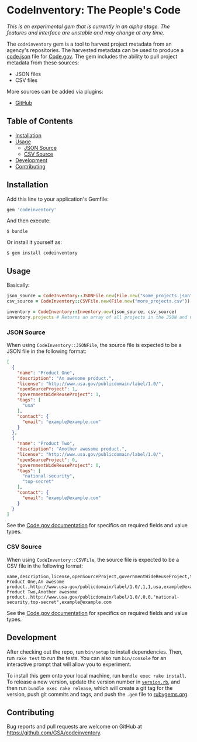 # CodeInventory: The People's Code

*_This is an experimental gem that is currently in an alpha stage. The features and interface are unstable and may change at any time._*

The `codeinventory` gem is a tool to harvest project metadata from an agency's repositories. The harvested metadata can be used to produce a [code.json](https://code.gov/#/policy-guide/docs/compliance/inventory-code) file for [Code.gov](https://code.gov/). The gem includes the ability to pull project metadata from these sources:

* JSON files
* CSV files

More sources can be added via plugins:

* [GitHub](https://github.com/GSA/codeinventory-github)

## Table of Contents

* [Installation](#installation)
* [Usage](#usage)
  * [JSON Source](#json-source)
  * [CSV Source](#csv-source)
* [Development](#development)
* [Contributing](#contributing)

## Installation

Add this line to your application's Gemfile:

```ruby
gem 'codeinventory'
```

And then execute:

    $ bundle

Or install it yourself as:

    $ gem install codeinventory

## Usage

Basically:

```ruby
json_source = CodeInventory::JSONFile.new(File.new("some_projects.json"))
csv_source = CodeInventory::CSVFile.new(File.new("more_projects.csv"))

inventory = CodeInventory::Inventory.new(json_source, csv_source)
inventory.projects # Returns an array of all projects in the JSON and CSV files
```

### JSON Source

When using `CodeInventory::JSONFile`, the source file is expected to be a JSON file in the following format:

```json
[
  {
    "name": "Product One",
    "description": "An awesome product.",
    "license": "http://www.usa.gov/publicdomain/label/1.0/",
    "openSourceProject": 1,
    "governmentWideReuseProject": 1,
    "tags": [
      "usa"
    ],
    "contact": {
      "email": "example@example.com"
    }
  },
  {
    "name": "Product Two",
    "description": "Another awesome product.",
    "license": "http://www.usa.gov/publicdomain/label/1.0/",
    "openSourceProject": 0,
    "governmentWideReuseProject": 0,
    "tags": [
      "national-security",
      "top-secret"
    ],
    "contact": {
      "email": "example@example.com"
    }
  }
]

```

See the [Code.gov documentation](https://code.gov/#/policy-guide/docs/compliance/inventory-code) for specifics on required fields and value types.

### CSV Source

When using `CodeInventory::CSVFile`, the source file is expected to be a CSV file in the following format:

```csv
name,description,license,openSourceProject,governmentWideReuseProject,tags,contact.email
Product One,An awesome product.,http://www.usa.gov/publicdomain/label/1.0/,1,1,usa,example@example.com
Product Two,Another awesome product.,http://www.usa.gov/publicdomain/label/1.0/,0,0,"national-security,top-secret",example@example.com
```

See the [Code.gov documentation](https://code.gov/#/policy-guide/docs/compliance/inventory-code) for specifics on required fields and value types.

## Development

After checking out the repo, run `bin/setup` to install dependencies. Then, run `rake test` to run the tests. You can also run `bin/console` for an interactive prompt that will allow you to experiment.

To install this gem onto your local machine, run `bundle exec rake install`. To release a new version, update the version number in [`version.rb`](/lib/codeinventory/version.rb), and then run `bundle exec rake release`, which will create a git tag for the version, push git commits and tags, and push the `.gem` file to [rubygems.org](https://rubygems.org).

## Contributing

Bug reports and pull requests are welcome on GitHub at https://github.com/GSA/codeinventory.
